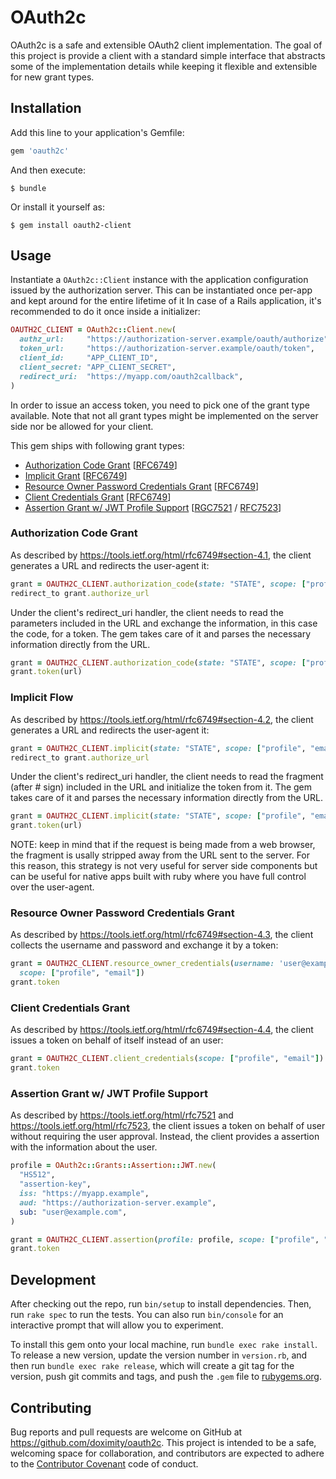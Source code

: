 # OAuth2c

OAuth2c is a safe and extensible OAuth2 client implementation. The goal of this project is provide a client with a standard simple interface that abstracts some of the implementation details while keeping it flexible and extensible for new grant types.

## Installation

Add this line to your application's Gemfile:

```ruby
gem 'oauth2c'
```

And then execute:

    $ bundle

Or install it yourself as:

    $ gem install oauth2-client

## Usage

Instantiate a `OAuth2c::Client` instance with the application configuration issued by the authorization server. This can be instantiated once per-app and kept around for the entire lifetime of it In case of a Rails application, it's recommended to do it once inside a initializer:

```ruby
OAUTH2C_CLIENT = OAuth2c::Client.new(
  authz_url:     "https://authorization-server.example/oauth/authorize",
  token_url:     "https://authorization-server.example/oauth/token",
  client_id:     "APP_CLIENT_ID",
  client_secret: "APP_CLIENT_SECRET",
  redirect_uri:  "https://myapp.com/oauth2callback",
)
```

In order to issue an access token, you need to pick one of the grant type available. Note that not all grant types might be implemented on the server side nor be allowed for your client.

This gem ships with following grant types:

* [Authorization Code Grant](#authorization-code-grant) [[RFC6749](https://tools.ietf.org/html/rfc6749)]
* [Implicit Grant](#implicit-grant) [[RFC6749](https://tools.ietf.org/html/rfc6749)]
* [Resource Owner Password Credentials Grant](#resource-owner-password-credentials-grant) [[RFC6749](https://tools.ietf.org/html/rfc6749)]
* [Client Credentials Grant](#client-credentials-grant) [[RFC6749](https://tools.ietf.org/html/rfc6749)]
* [Assertion Grant w/ JWT Profile Support](#assertion-grant-w-jwt-profile-support) [[RGC7521](https://tools.ietf.org/html/rfc7521) / [RFC7523](https://tools.ietf.org/html/rfc7523)]

### Authorization Code Grant

As described by https://tools.ietf.org/html/rfc6749#section-4.1, the client generates a URL and redirects the user-agent it:

```ruby
grant = OAUTH2C_CLIENT.authorization_code(state: "STATE", scope: ["profile", "email"])
redirect_to grant.authorize_url
```

Under the client's redirect_uri handler, the client needs to read the parameters included in the URL and exchange the information, in this case the code, for a token. The gem takes care of it and parses the necessary information directly from the URL.

```ruby
grant = OAUTH2C_CLIENT.authorization_code(state: "STATE", scope: ["profile", "email"])
grant.token(url)
```

### Implicit Flow

As described by https://tools.ietf.org/html/rfc6749#section-4.2, the client generates a URL and redirects the user-agent it:

```ruby
grant = OAUTH2C_CLIENT.implicit(state: "STATE", scope: ["profile", "email"])
redirect_to grant.authorize_url
```

Under the client's redirect_uri handler, the client needs to read the fragment (after # sign) included in the URL and initialize the token from it. The gem takes care of it and parses the necessary information directly from the URL.

```ruby
grant = OAUTH2C_CLIENT.implicit(state: "STATE", scope: ["profile", "email"])
grant.token(url)
```

NOTE: keep in mind that if the request is being made from a web browser, the fragment is usally stripped away from the URL sent to the server. For this reason, this strategy is not very useful for server side components but can be useful for native apps built with ruby where you have full control over the user-agent.

### Resource Owner Password Credentials Grant

As described by https://tools.ietf.org/html/rfc6749#section-4.3, the client collects the username and password and exchange it by a token:

```ruby
grant = OAUTH2C_CLIENT.resource_owner_credentials(username: 'user@example.com', password: 'secret',
  scope: ["profile", "email"])
grant.token
```

### Client Credentials Grant

As described by https://tools.ietf.org/html/rfc6749#section-4.4, the client issues a token on behalf of itself instead of an user:

```ruby
grant = OAUTH2C_CLIENT.client_credentials(scope: ["profile", "email"])
grant.token
```

### Assertion Grant w/ JWT Profile Support

As described by https://tools.ietf.org/html/rfc7521 and https://tools.ietf.org/html/rfc7523, the client issues a token on behalf of user without requiring the user approval. Instead, the client provides a assertion with the information about the user.

```ruby
profile = OAuth2c::Grants::Assertion::JWT.new(
  "HS512",
  "assertion-key",
  iss: "https://myapp.example",
  aud: "https://authorization-server.example",
  sub: "user@example.com",
)

grant = OAUTH2C_CLIENT.assertion(profile: profile, scope: ["profile", "email"])
grant.token
```

## Development

After checking out the repo, run `bin/setup` to install dependencies. Then, run `rake spec` to run the tests. You can also run `bin/console` for an interactive prompt that will allow you to experiment.

To install this gem onto your local machine, run `bundle exec rake install`. To release a new version, update the version number in `version.rb`, and then run `bundle exec rake release`, which will create a git tag for the version, push git commits and tags, and push the `.gem` file to [rubygems.org](https://rubygems.org).

## Contributing

Bug reports and pull requests are welcome on GitHub at https://github.com/doximity/oauth2c. This project is intended to be a safe, welcoming space for collaboration, and contributors are expected to adhere to the [Contributor Covenant](http://contributor-covenant.org) code of conduct.
